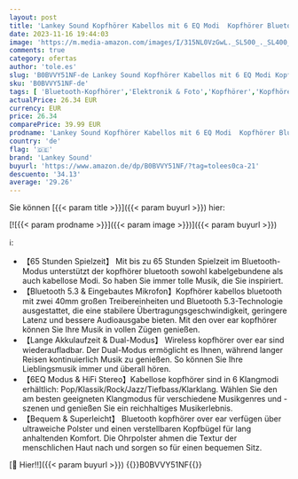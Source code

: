 ```yaml
---
layout: post
title: 'Lankey Sound Kopfhörer Kabellos mit 6 EQ Modi  Kopfhörer Bluetooth  65 Std Over Ear Kopfhörer Bluetooth mit Eingebautem HD-Mikrofon  FM  SD/TF für Outdoor  Transport  Reisen  Studium'
date: 2023-11-16 19:44:03
image: 'https://m.media-amazon.com/images/I/315NL0VzGwL._SL500_._SL400_.jpg'
comments: true
category: ofertas
author: 'tole.es'
slug: 'B0BVVY51NF-de Lankey Sound Kopfhörer Kabellos mit 6 EQ Modi Kopfhörer...'
sku: 'B0BVVY51NF-de'
tags: [ 'Bluetooth-Kopfhörer','Elektronik & Foto','Kopfhörer','Kopfhörer & Zubehör','lankey sound','🇩🇪', ]
actualPrice: 26.34 EUR
currency: EUR
price: 26.34
comparePrice: 39.99 EUR
prodname: 'Lankey Sound Kopfhörer Kabellos mit 6 EQ Modi  Kopfhörer Bluetooth  65 Std Over Ear Kopfhörer Bluetooth mit Eingebautem HD-Mikrofon  FM  SD/TF für Outdoor  Transport  Reisen  Studium'
country: 'de'
flag: '🇩🇪'
brand: 'Lankey Sound'
buyurl: 'https://www.amazon.de/dp/B0BVVY51NF/?tag=tolees0ca-21'
descuento: '34.13'
average: '29.26'
---
```


Sie können [{{< param title >}}]({{< param buyurl >}}) hier:

[![{{< param prodname >}}]({{< param image >}})]({{< param buyurl >}})

ℹ️:

- 【65 Stunden Spielzeit】 Mit bis zu 65 Stunden Spielzeit im Bluetooth-Modus unterstützt der kopfhörer bluetooth sowohl kabelgebundene als auch kabellose Modi. So haben Sie immer tolle Musik, die Sie inspiriert.
- 【Bluetooth 5.3 & Eingebautes Mikrofon】Kopfhörer kabellos bluetooth mit zwei 40mm großen Treibereinheiten und Bluetooth 5.3-Technologie ausgestattet, die eine stabilere Übertragungsgeschwindigkeit, geringere Latenz und bessere Audioausgabe bieten. Mit den over ear kopfhörer können Sie Ihre Musik in vollen Zügen genießen.
- 【Lange Akkulaufzeit & Dual-Modus】 Wireless kopfhörer over ear sind wiederaufladbar. Der Dual-Modus ermöglicht es Ihnen, während langer Reisen kontinuierlich Musik zu genießen. So können Sie Ihre Lieblingsmusik immer und überall hören.
- 【6EQ Modus & HiFi Stereo】Kabellose kopfhörer sind in 6 Klangmodi erhältlich: Pop/Klassik/Rock/Jazz/Tiefbass/Klarklang. Wählen Sie den am besten geeigneten Klangmodus für verschiedene Musikgenres und -szenen und genießen Sie ein reichhaltiges Musikerlebnis.
- 【Bequem & Superleicht】 Bluetooth kopfhörer over ear verfügen über ultraweiche Polster und einen verstellbaren Kopfbügel für lang anhaltenden Komfort. Die Ohrpolster ahmen die Textur der menschlichen Haut nach und sorgen so für einen bequemen Sitz.

[🛒 Hier!!]({{< param buyurl >}})
{{<world>}}B0BVVY51NF{{</world>}}
